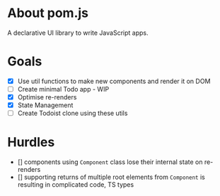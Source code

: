 # About pom.js
A declarative UI library to write JavaScript apps.

# Goals
- [x] Use util functions to make new components and render it on DOM
- [ ] Create minimal Todo app - WIP
- [x] Optimise re-renders
- [x] State Management
- [ ] Create Todoist clone using these utils

# Hurdles
- [] components using `Component` class lose their internal state on re-renders
- [] supporting returns of multiple root elements from `Component` is resulting in complicated code, TS types
